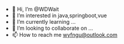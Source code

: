 - 👋 Hi, I’m @WDWait
- 👀 I’m interested in java,springboot,vue
- 🌱 I’m currently learning ...
- 💞️ I’m looking to collaborate on ...
- 📫 How to reach me wyfngu@outlook.com

<!---
WDWait/WDWait is a ✨ special ✨ repository because its `README.md` (this file) appears on your GitHub profile.
You can click the Preview link to take a look at your changes.
--->
